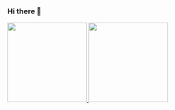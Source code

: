 ### Hi there 👋

<div>
<a href="https://github.com/lmraes">
<img loading="lazy" height="180em" src="https://github-readme-stats.vercel.app/api/top-langs/?username=lmraes&layout=compact&langs_count=7&theme=dracula"/>
<img loading="lazy" height="180em" src="https://github-readme-stats.vercel.app/api?username=lmraes&show_icons=true&theme=dracula&include_all_commits=true&count_private=true"/>
</div>

<!--
**lmraes/lmraes** is a ✨ _special_ ✨ repository because its `README.md` (this file) appears on your GitHub profile.

Here are some ideas to get you started:

- 🔭 I’m currently working on ...
- 🌱 I’m currently learning ...
- 👯 I’m looking to collaborate on ...
- 🤔 I’m looking for help with ...
- 💬 Ask me about ...
- 📫 How to reach me: ...
- 😄 Pronouns: ...
- ⚡ Fun fact: ...
-->
